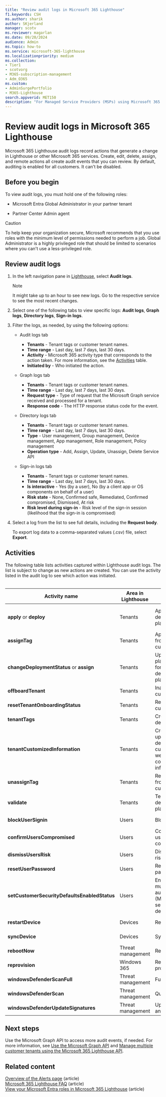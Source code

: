 ```yaml
---
title: "Review audit logs in Microsoft 365 Lighthouse"
f1.keywords: CSH
ms.author: sharik
author: SKjerland
manager: scotv
ms.reviewer: magarlan
ms.date: 09/20/2024
audience: Admin
ms.topic: how-to
ms.service: microsoft-365-lighthouse
ms.localizationpriority: medium
ms.collection:
- Tier1
- scotvorg
- M365-subscription-management
- Adm_O365
ms.custom:
- AdminSurgePortfolio
- M365-Lighthouse                         
search.appverid: MET150
description: "For Managed Service Providers (MSPs) using Microsoft 365 Lighthouse, learn how to review audit logs."
---
```


# Review audit logs in Microsoft 365 Lighthouse

Microsoft 365 Lighthouse audit logs record actions that generate a change in Lighthouse or other Microsoft 365 services. Create, edit, delete, assign, and remote actions all create audit events that you can review. By default, auditing is enabled for all customers. It can't be disabled.

## Before you begin

To view audit logs, you must hold one of the following roles:

- Microsoft Entra Global Administrator in your partner tenant

- Partner Center Admin agent
 
> [!CAUTION]
> To help keep your organization secure, Microsoft recommends that you use roles with the minimum level of permissions needed to perform a job. Global Administrator is a highly privileged role that should be limited to scenarios where you can't use a less-privileged role.

## Review audit logs

1. In the left navigation pane in <a href="https://go.microsoft.com/fwlink/p/?linkid=2168110" target="_blank">Lighthouse</a>, select **Audit logs**.

    > [!NOTE]
    > It might take up to an hour to see new logs. Go to the respective service to see the most recent changes.

2. Select one of the following tabs to view specific logs: **Audit logs**, **Graph logs**, **Directory logs**, **Sign-in logs**.

2. Filter the logs, as needed, by using the following options:
    - Audit logs tab
        - **Tenants** - Tenant tags or customer tenant names.
        - **Time range** - Last day, last 7 days, last 30 days.
        - **Activity** - Microsoft 365 activity type that corresponds to the action taken. For more information, see the [Activities](#activities) table.
        - **Initiated by** - Who initiated the action.

    - Graph logs tab
        - **Tenants** - Tenant tags or customer tenant names.
        - **Time range** - Last day, last 7 days, last 30 days.
        - **Request type** - Type of request that the Microsoft Graph service received and processed for a tenant.
        - **Response code** - The HTTP response status code for the event.

    - Directory logs tab
        - **Tenants** - Tenant tags or customer tenant names.
        - **Time range** - Last day, last 7 days, last 30 days.
        - **Type** - User management, Group management, Device management, App management, Role management, Policy management
        - **Operation type** - Add, Assign, Update, Unassign, Delete Service API

    - Sign-in logs tab 
        - **Tenants** - Tenant tags or customer tenant names.
        - **Time range** - Last day, last 7 days, last 30 days.
        - **Is interactive** - Yes (by a user), No (by a client app or OS components on behalf of a user)
        - **Risk state** - None, Confirmed safe, Remediated, Confirmed compromised, Dismissed, At risk
        - **Risk level during sign-in** - Risk level of the sign-in session (likelihood that the sign-in is compromised)

3. Select a log from the list to see full details, including the **Request body**.

    To export log data to a comma-separated values (.csv) file, select **Export**.

## Activities

The following table lists activities captured within Lighthouse audit logs. The list is subject to change as new actions are created. You can use the activity listed in the audit log to see which action was initiated.<br><br>

| Activity name | Area in Lighthouse | Action initiated | Service impacted |
|--|--|--|--|
| **apply** or **deploy** | Tenants | Apply a deployment plan | Microsoft Entra ID, Microsoft Intune |
| **assignTag** | Tenants | Apply a tag from a customer | Lighthouse |
| **changeDeploymentStatus** or **assign** | Tenants | Update action plan status for deployment plan | Lighthouse |
| **offboardTenant** | Tenants | Inactivate a customer | Lighthouse |
| **resetTenantOnboardingStatus** | Tenants | Reactivate a customer | Lighthouse |
| **tenantTags** | Tenants | Create or delete a tag | Lighthouse |
| **tenantCustomizedInformation** | Tenants | Create, update, or delete a customer website or contact information | Lighthouse |
| **unassignTag** | Tenants | Remove a tag from a customer | Lighthouse |
| **validate** | Tenants | Test a deployment plan | Microsoft Entra ID |
| **blockUserSignin** | Users | Block sign-in | Microsoft Entra ID |
| **confirmUsersCompromised** | Users | Confirm a user is compromised | Microsoft Entra ID |
| **dismissUsersRisk** | Users | Dismiss user risk | Microsoft Entra ID |
| **resetUserPassword** | Users | Reset password | Microsoft Entra ID |
| **setCustomerSecurityDefaultsEnabledStatus** | Users | Enable multifactor authentication (MFA) with security defaults | Microsoft Entra ID |
| **restartDevice** | Devices | Restart | Microsoft Intune |
| **syncDevice** | Devices | Sync | Microsoft Intune |
| **rebootNow** | Threat management | Reboot | Microsoft Intune |
| **reprovision** | Windows 365 | Retry provisioning | Windows 365 |
| **windowsDefenderScanFull** | Threat management | Full scan | Microsoft Intune |
| **windowsDefenderScan** | Threat management | Quick scan | Microsoft Intune |
| **windowsDefenderUpdateSignatures** | Threat management | Update antivirus | Microsoft Intune |

## Next steps

Use the Microsoft Graph API to access more audit events, if needed. For more information, see [Use the Microsoft Graph API](/graph/use-the-api) and [Manage multiple customer tenants using the Microsoft 365 Lighthouse API](/graph/managedtenants-concept-overview).

## Related content

[Overview of the Alerts page](m365-lighthouse-alerts-overview.md) (article)\
[Microsoft 365 Lighthouse FAQ](m365-lighthouse-faq.yml) (article)\
[View your Microsoft Entra roles in Microsoft 365 Lighthouse](m365-lighthouse-view-your-roles.md) (article)
